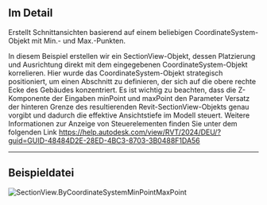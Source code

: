 ## Im Detail
Erstellt Schnittansichten basierend auf einem beliebigen CoordinateSystem-Objekt mit Min.- und Max.-Punkten.

In diesem Beispiel erstellen wir ein SectionView-Objekt, dessen Platzierung und Ausrichtung direkt mit dem eingegebenen CoordinateSystem-Objekt korrelieren. Hier wurde das CoordinateSystem-Objekt strategisch positioniert, um einen Abschnitt zu definieren, der sich auf die obere rechte Ecke des Gebäudes konzentriert. Es ist wichtig zu beachten, dass die Z-Komponente der Eingaben minPoint und maxPoint den Parameter Versatz der hinteren Grenze des resultierenden Revit-SectionView-Objekts genau vorgibt und dadurch die effektive Ansichtstiefe im Modell steuert.
Weitere Informationen zur Anzeige von Steuerelementen finden Sie unter dem folgenden Link
https://help.autodesk.com/view/RVT/2024/DEU/?guid=GUID-48484D2E-28ED-4BC3-8703-3B0488F1DA56
___
## Beispieldatei

![SectionView.ByCoordinateSystemMinPointMaxPoint](./Revit.Elements.Views.SectionView.ByCoordinateSystemMinPointMaxPoint_img.jpg)
